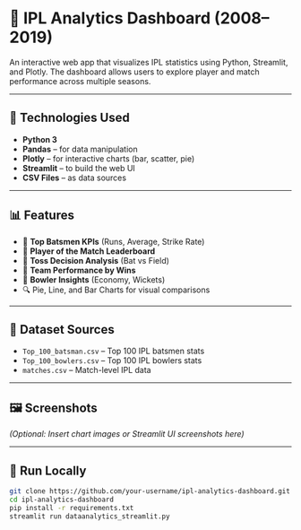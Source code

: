 # 🏏 IPL Analytics Dashboard (2008–2019)

An interactive web app that visualizes IPL statistics using Python, Streamlit, and Plotly. The dashboard allows users to explore player and match performance across multiple seasons.

---

## 🔧 Technologies Used

- **Python 3**
- **Pandas** – for data manipulation
- **Plotly** – for interactive charts (bar, scatter, pie)
- **Streamlit** – to build the web UI
- **CSV Files** – as data sources

---

## 📊 Features

- 📌 **Top Batsmen KPIs** (Runs, Average, Strike Rate)
- 🥇 **Player of the Match Leaderboard**
- 🏏 **Toss Decision Analysis** (Bat vs Field)
- 🧠 **Team Performance by Wins**
- 🎯 **Bowler Insights** (Economy, Wickets)
- 🔍 Pie, Line, and Bar Charts for visual comparisons

---

## 📁 Dataset Sources

- `Top_100_batsman.csv` – Top 100 IPL batsmen stats  
- `Top_100_bowlers.csv` – Top 100 IPL bowlers stats  
- `matches.csv` – Match-level IPL data  

---

## 🖼️ Screenshots

*(Optional: Insert chart images or Streamlit UI screenshots here)*

---

## 🚀 Run Locally

```bash
git clone https://github.com/your-username/ipl-analytics-dashboard.git
cd ipl-analytics-dashboard
pip install -r requirements.txt
streamlit run dataanalytics_streamlit.py
